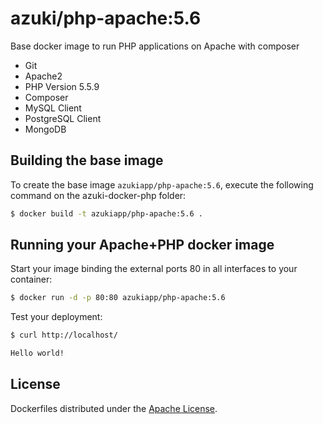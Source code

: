 azuki/php-apache:5.6
================

Base docker image to run PHP applications on Apache with composer

- Git
- Apache2
- PHP Version 5.5.9
- Composer
- MySQL Client
- PostgreSQL Client
- MongoDB


Building the base image
-----------------------

To create the base image `azukiapp/php-apache:5.6`, execute the following command on the azuki-docker-php folder:

```sh
$ docker build -t azukiapp/php-apache:5.6 .
```

Running your Apache+PHP docker image
------------------------------------

Start your image binding the external ports 80 in all interfaces to your container:

```sh
$ docker run -d -p 80:80 azukiapp/php-apache:5.6
```

Test your deployment:

```sh
$ curl http://localhost/

Hello world!
```

## License

Dockerfiles distributed under the [Apache License](https://github.com/azukiapp/dockerfiles/blob/master/LICENSE).
